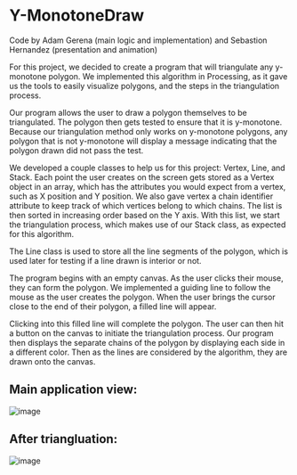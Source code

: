 # Y-MonotoneDraw

Code by Adam Gerena (main logic and implementation) and Sebastion Hernandez (presentation and animation)

For this project, we decided to create a program that will triangulate any y-monotone polygon.  We implemented this algorithm in Processing, as it gave us the tools to easily visualize polygons, and the steps in the triangulation process.  

Our program allows the user to draw a polygon themselves to be triangulated.  The polygon then gets tested to ensure that it is y-monotone.  Because our triangulation method only works on y-monotone polygons, any polygon that is not y-monotone will display a message indicating that the polygon drawn did not pass the test.  


We developed a couple classes to help us for this project: Vertex, Line, and Stack.  Each point the user creates on the screen gets stored as a Vertex object in an array, which has the attributes you would expect from a vertex, such as X position and Y position.  We also gave vertex a chain identifier attribute to keep track of which vertices belong to which chains.  The list is then sorted in increasing order based on the Y axis.  With this list, we start the triangulation process, which makes use of our Stack class, as expected for this algorithm.  

The Line class is used to store all the line segments of the polygon, which is used later for testing if a line drawn is interior or not.


The program begins with an empty canvas.  As the user clicks their mouse, they can form the polygon.  We implemented a guiding line to follow the mouse as the user creates the polygon.  When the user brings the cursor close to the end of their polygon, a filled line will appear. 

Clicking into this filled line will complete the polygon.  The user can then hit a button on the canvas to initiate the triangulation process. Our program then displays the separate chains of the polygon by displaying each side in a different color.  Then as the lines are considered by the algorithm, they are drawn onto the canvas.



## Main application view:
![image](https://user-images.githubusercontent.com/50191607/184965017-74d73061-b6b6-4ffc-a57d-86151ac3b3ed.png)

## After triangluation:
![image](https://user-images.githubusercontent.com/50191607/184965228-30f63c45-f151-45a4-be89-7735a851a324.png)
